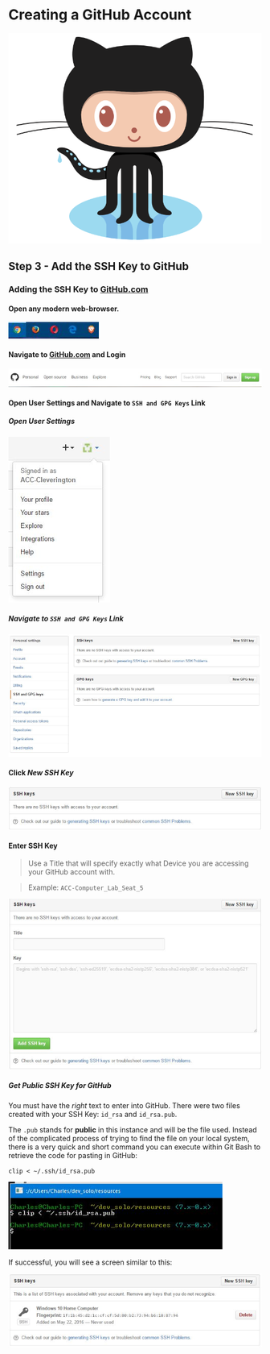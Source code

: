 # Creating a GitHub Account

![Octocat](../../../images/overview-&-development/github/Octocat.png)


## Step 3 - Add the SSH Key to GitHub

### Adding the SSH Key to [GitHub.com](https://github.com "GitHub.com")

#### Open any modern web-browser.
![Modern Browsers](../../../images/general/modern-browsers.JPG)

#### Navigate to [GitHub.com](https://github.com "GitHub.com") and Login
![Login](../../../images/overview-&-development/github/github-create-account_1.JPG)

#### Open User Settings and Navigate to ```SSH and GPG Keys``` Link
##### Open User Settings
![Open User Settings](../../../images/overview-&-development/github/github-create-ssh-key_1.JPG)

##### Navigate to ```SSH and GPG Keys``` Link
![Navigate to ```SSH and GPG Keys``` Link](../../../images/overview-&-development/github/github-create-ssh-key_2.JPG)

#### Click *New SSH Key*
![Click *New SSH Key*](../../../images/overview-&-development/github/github-create-ssh-key_6.JPG)

#### Enter SSH Key
> Use a Title that will specify exactly what Device you are accessing your GitHub account with.

> Example:  ```ACC-Computer_Lab_Seat_5```

![Click *Add SSH Key*](../../../images/overview-&-development/github/github-create-ssh-key_7.JPG)

##### Get *Public* SSH Key for GitHub
You must have the *right* text to enter into GitHub. There were two files created with your SSH Key: ```id_rsa``` and ```id_rsa.pub```.

The ```.pub``` stands for **public** in this instance and will be the file used.  Instead of the complicated process of trying to find the file on your local system, there is a very quick and short command you can execute within Git Bash to retrieve the code for pasting in GitHub:
```
clip < ~/.ssh/id_rsa.pub
```

![Click *Add SSH Key*](../../../images/overview-&-development/github/github-create-ssh-key_8.JPG)

If successful, you will see a screen similar to this:

![Click *Add SSH Key*](../../../images/overview-&-development/github/github-create-ssh-key_9.JPG)
